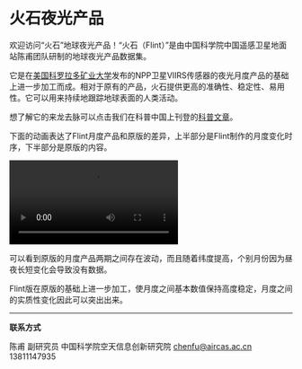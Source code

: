# 火石夜光产品



欢迎访问“火石”地球夜光产品！“火石（Flint）”是由中国科学院中国遥感卫星地面站陈甫团队研制的地球夜光产品数据集。

它是在[美国科罗拉多矿业大学](https://eogdata.mines.edu/products/vnl/)发布的NPP卫星VIIRS传感器的夜光月度产品的基础上进一步加工而成。相对于原有的产品，火石提供更高的准确性、稳定性、易用性。它可以用来持续地跟踪地球表面的人类活动。

想了解它的来龙去脉可以点击我们在科普中国上刊登的[科普文章](http://www.kepuchina.cn/wiki/yzts/201805/t20180518_629897.shtml)。

下面的动画表达了Flint月度产品和原版的差异，上半部分是Flint制作的月度变化时序，下半部分是原版的内容。

<video controls="controls" loop="loop" autoplay="autoplay">
  <source src="http://satsee.radi.ac.cn/cfdata/doc/flint/beijing.mp4" type="video/mp4" />
Your browser does not support the video tag.
</video>


可以看到原版的月度产品两期之间存在波动，而且随着纬度提高，个别月份因为昼夜长短变化会导致没有数据。

Flint版在原版的基础上进一步加工，使月度之间基本数值保持高度稳定，月度之间的实质性变化因此可以突出出来。



---



**联系方式**

陈甫 副研究员
中国科学院空天信息创新研究院
chenfu@aircas.ac.cn
13811147935

